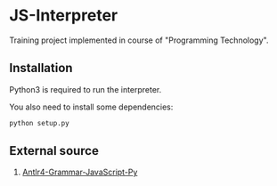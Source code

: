 # JS-Interpreter
Training project implemented in course of "Programming Technology".

## Installation
Python3 is required to run the interpreter.

You also need to install some dependencies:
```bash
python setup.py
``` 

## External source
1. [Antlr4-Grammar-JavaScript-Py](https://github.com/Anoyomouse/Antlr4-Grammar-JavaScript-Py)
